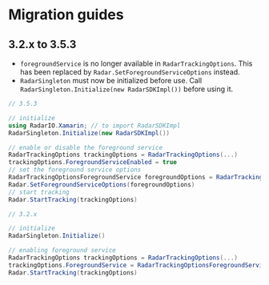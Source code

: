 ﻿# Migration guides

## 3.2.x to 3.5.3

- `foregroundService` is no longer available in `RadarTrackingOptions`. This has been replaced by `Radar.SetForegroundServiceOptions` instead.
- `RadarSingleton` must now be initialized before use. Call `RadarSingleton.Initialize(new RadarSDKImpl())` before using it.

```c#
// 3.5.3

// initialize
using RadarIO.Xamarin; // to import RadarSDKImpl
RadarSingleton.Initialize(new RadarSDKImpl())

// enable or disable the foreground service
RadarTrackingOptions trackingOptions = RadarTrackingOptions(...)
trackingOptions.ForegroundServiceEnabled = true
// set the foreground service options
RadarTrackingOptionsForegroundService foregroundOptions = RadarTrackingOptionsForegroundService(...)
Radar.SetForegroundServiceOptions(foregroundOptions)
// start tracking
Radar.StartTracking(trackingOptions)
```

```c#
// 3.2.x

// initialize
RadarSingleton.Initialize()

// enabling foreground service
RadarTrackingOptions trackingOptions = RadarTrackingOptions(...)
trackingOptions.ForegroundService = RadarTrackingOptionsForegroundService(...)
Radar.StartTracking(trackingOptions)
```
